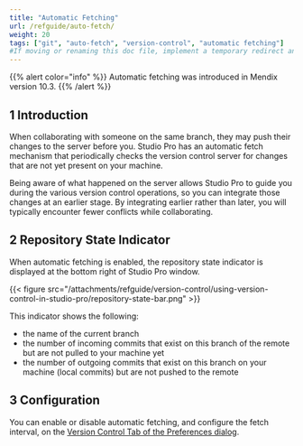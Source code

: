 ```yaml
---
title: "Automatic Fetching"
url: /refguide/auto-fetch/
weight: 20
tags: ["git", "auto-fetch", "version-control", "automatic fetching"]
#If moving or renaming this doc file, implement a temporary redirect and let the respective team know they should update the URL in the product. See Mapping to Products for more details.
---
```


{{% alert color="info" %}}
Automatic fetching was introduced in Mendix version 10.3.
{{% /alert %}}

## 1 Introduction

When collaborating with someone on the same branch, they may push their changes to the server before you. Studio Pro has an automatic fetch mechanism that periodically checks the version control server for changes that are not yet present on your machine. 

Being aware of what happened on the server allows Studio Pro to guide you during the various version control operations, so you can integrate those changes at an earlier stage. By integrating earlier rather than later, you will typically encounter fewer conflicts while collaborating.

## 2 Repository State Indicator

When automatic fetching is enabled, the repository state indicator is displayed at the bottom right of Studio Pro window.

{{< figure src="/attachments/refguide/version-control/using-version-control-in-studio-pro/repository-state-bar.png" >}}

This indicator shows the following:

* the name of the current branch
* the number of incoming commits that exist on this branch of the remote but are not pulled to your machine yet
* the number of outgoing commits that exist on this branch on your machine (local commits) but are not pushed to the remote 

## 3 Configuration

You can enable or disable automatic fetching, and configure the fetch interval, on the [Version Control Tab of the Preferences dialog](/refguide/preferences-dialog/#enable-auto-fetch).
